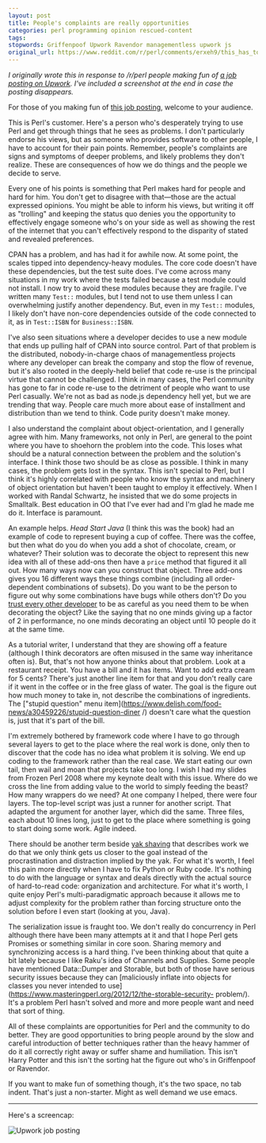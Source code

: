 ```yaml
---
layout: post
title: People's complaints are really opportunities
categories: perl programming opinion rescued-content
tags:
stopwords: Griffenpoof Upwork Ravendor managementless upwork js
original_url: https://www.reddit.com/r/perl/comments/erxeh9/this_has_to_be_the_greatest_perl_job_listing_ever/ff7u7je/
---
```


*I originally wrote this in response to /r/perl people making fun of
[a job posting on
Upwork](https://www.upwork.com/job/you-know-Perl-you-want-new-part-time-client_~014fdeeb326d0a79a0/).
I've included a screenshot at the end in case the posting disappears.*

<!--more-->

For those of you making fun of [this job posting](https://www.upwork.com/job/you-know-Perl-you-want-new-part-time-client_~014fdeeb326d0a79a0/), welcome to your audience.

This is Perl's customer. Here's a person who's desperately trying to
use Perl and get through things that he sees as problems. I don't
particularly endorse his views, but as someone who provides software
to other people, I have to account for their pain points. Remember,
people's complaints are signs and symptoms of deeper problems, and
likely problems they don't realize. These are consequences of how we
do things and the people we decide to serve.

Every one of his points is something that Perl makes hard for people
and hard for him. You don't get to disagree with that—those are the
actual expressed opinions. You might be able to inform his views, but
writing it off as "trolling" and keeping the status quo denies you the
opportunity to effectively engage someone who's on your side as well
as showing the rest of the internet that you can't effectively respond
to the disparity of stated and revealed preferences.

CPAN has a problem, and has had it for awhile now. At some point, the
scales tipped into dependency-heavy modules. The core code doesn't
have these dependencies, but the test suite does. I've come across
many situations in my work where the tests failed because a test
module could not install. I now try to avoid these modules because
they are fragile. I've written many `Test::` modules, but I tend not
to use them unless I can overwhelming justify another dependency. But,
even in my `Test::` modules, I likely don't have non-core dependencies
outside of the code connected to it, as in `Test::ISBN` for
`Business::ISBN`.

I've also seen situations where a developer decides to use a new
module that ends up pulling half of CPAN into source control. Part of
that problem is the distributed, nobody-in-charge chaos of
managementless projects where any developer can break the company and
stop the flow of revenue, but it's also rooted in the deeply-held
belief that code re-use is the principal virtue that cannot be
challenged. I think in many cases, the Perl community has gone to far
in code re-use to the detriment of people who want to use Perl
casually. We're not as bad as node.js dependency hell yet, but we are
trending that way. People care much more about ease of installment and
distribution than we tend to think. Code purity doesn't make money.

I also understand the complaint about object-orientation, and I
generally agree with him. Many frameworks, not only in Perl, are
general to the point where you have to shoehorn the problem into the
code. This loses what should be a natural connection between the
problem and the solution's interface. I think those two should be as
close as possible. I think in many cases, the problem gets lost in the
syntax. This isn't special to Perl, but I think it's highly correlated
with people who know the syntax and machinery of object orientation
but haven't been taught to employ it effectively. When I worked with
Randal Schwartz, he insisted that we do some projects in Smalltalk.
Best education in OO that I've ever had and I'm glad he made me do it.
Interface is paramount.

An example helps. *Head Start Java* (I think this was the book) had an
example of code to represent buying a cup of coffee.  There was the
coffee, but then what do you do when you add a shot of chocolate,
cream, or whatever? Their solution was to decorate the object to
represent this new idea with all of these add-ons then have a `price`
method that figured it all out. How many ways now can you construct
that object. Three add-ons gives you 16 different ways these things
combine (including all order-dependent combinations of subsets). Do
you want to be the person to figure out why some combinations have
bugs while others don't? Do you [trust every other
developer](https://hynek.me/articles/decorators/) to be as careful as
you need them to be when decorating the object? Like the saying that
no one minds giving up a factor of 2 in performance, no one minds
decorating an object until 10 people do it at the same time.

As a tutorial writer, I understand that they are showing off a feature
(although I think decorators are often misused in the same way
inheritance often is). But, that's not how anyone thinks about that
problem. Look at a restaurant receipt. You have a bill and it has
items. Want to add extra cream for 5 cents? There's just another line
item for that and you don't really care if it went in the coffee or in
the free glass of water. The goal is the figure out how much money to
take in, not describe the combinations of ingredients. The ["stupid
question" menu
item](https://www.delish.com/food-news/a30459226/stupid-question-diner
/) doesn't care what the question is, just that it's part of the bill.

I'm extremely bothered by framework code where I have to go through
several layers to get to the place where the real work is done, only
then to discover that the code has no idea what problem it is solving.
We end up coding to the framework rather than the real case. We start
eating our own tail, then wail and moan that projects take too long. I
wish I had my slides from Frozen Perl 2008 where my keynote dealt with
this issue. Where do we cross the line from adding value to the world
to simply feeding the beast? How many wrappers do we need? At one
company I helped, there were four layers. The top-level script was
just a runner for another script. That adapted the argument for
another layer, which did the same. Three files, each about 10 lines
long, just to get to the place where something is going to start doing
some work. Agile indeed.

There should be another term beside [yak
shaving](https://seths.blog/2005/03/dont_shave_that/) that describes
work we do that we only think gets us closer to the goal instead of
the procrastination and distraction implied by the yak. For what it's
worth, I feel this pain more directly when I have to fix Python or
Ruby code. It's nothing to do with the language or syntax and deals
directly with the actual source of hard-to-read code: organization and
architecture. For what it's worth, I quite enjoy Perl's
multi-paradigmatic approach because it allows me to adjust complexity
for the problem rather than forcing structure onto the solution before
I even start (looking at you, Java).

The serialization issue is fraught too. We don't really do concurrency
in Perl although there have been many attempts at it and that I hope
Perl gets Promises or something similar in core soon. Sharing memory
and synchronizing access is a hard thing. I've been thinking about
that quite a bit lately because I like Raku's idea of Channels and
Supplies. Some people have mentioned Data::Dumper and Storable, but
both of those have serious security issues because they can
[maliciously inflate into objects for classes you never intended to
use](https://www.masteringperl.org/2012/12/the-storable-security-
problem/). It's a problem Perl hasn't solved and more and more people
want and need that sort of thing.

All of these complaints are opportunities for Perl and the community
to do better. They are good opportunities to bring people around by
the slow and careful introduction of better techniques rather than the
heavy hammer of do it all correctly right away or suffer shame and
humiliation. This isn't Harry Potter and this isn't the sorting hat
the figure out who's in Griffenpoof or Ravendor.

If you want to make fun of something though, it's the two space, no
tab indent. That's just a non-starter. Might as well demand we use
emacs.

---

Here's a screencap:

![Upwork job posting](/images/2020-01-21-upwork.png)
